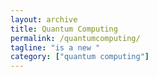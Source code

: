 ```yaml
---
layout: archive
title: Quantum Computing
permalink: /quantumcomputing/
tagline: "is a new "
category: ["quantum computing"]
---
```

